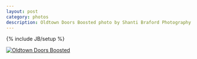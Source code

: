 ```yaml
---
layout: post
category: photos
description: Oldtown Doors Boosted photo by Shanti Braford Photography
---
```

{% include JB/setup %}

<a href="/photos/choose_your_own_adventafilter/oldtown_doors_boosted.jpg" title="Oldtown Doors Boosted"><img src="/photos/choose_your_own_adventafilter/oldtown_doors_boosted.jpg" alt="Oldtown Doors Boosted" /></a>

